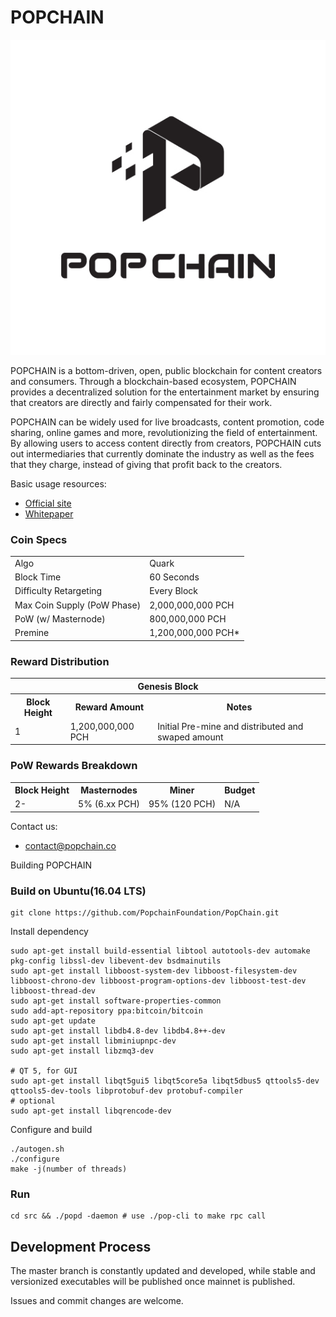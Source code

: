 # POPCHAIN
![](./doc/img/logo.jpg)

POPCHAIN is a bottom-driven, open, public blockchain for content creators and consumers. Through a blockchain-based ecosystem, POPCHAIN provides a decentralized solution for the entertainment market by ensuring that creators are directly and fairly compensated for their work. 

POPCHAIN can be widely used for live broadcasts, content promotion, code sharing, online games and more, revolutionizing the field of entertainment. By allowing users to access content directly from creators, POPCHAIN cuts out intermediaries that currently dominate the industry as well as the fees that they charge, instead of giving that profit back to the creators.

Basic usage resources:

* [Official site](http://www.popchain.co/)
* [Whitepaper](https://popchain.co/downloads/POPCHAIN_Whitepaper_v4.22(ENG)_190826.pdf)

### Coin Specs
<table>
<tr><td>Algo</td><td>Quark</td></tr>
<tr><td>Block Time</td><td>60 Seconds</td></tr>
<tr><td>Difficulty Retargeting</td><td>Every Block</td></tr>
<tr><td>Max Coin Supply (PoW Phase)</td><td>2,000,000,000 PCH</td></tr>
<tr><td>PoW (w/ Masternode)</td><td>800,000,000 PCH</td></tr>
<tr><td>Premine</td><td>1,200,000,000 PCH*</td></tr>
</table>

### Reward Distribution

<table>
<th colspan=4>Genesis Block</th>
<tr><th>Block Height</th><th>Reward Amount</th><th>Notes</th></tr>
<tr><td>1</td><td>1,200,000,000 PCH</td><td>Initial Pre-mine and distributed and swaped amount</td></tr>
</table>

### PoW Rewards Breakdown

<table>
<th>Block Height</th><th>Masternodes</th><th>Miner</th><th>Budget</th>
<tr><td>2-</td><td>5% (6.xx PCH)</td><td>95% (120 PCH)</td><td>N/A</td></tr>
</table>

Contact us:

* contact@popchain.co


Building POPCHAIN

### Build on Ubuntu(16.04 LTS)

    git clone https://github.com/PopchainFoundation/PopChain.git

Install dependency

    sudo apt-get install build-essential libtool autotools-dev automake pkg-config libssl-dev libevent-dev bsdmainutils
    sudo apt-get install libboost-system-dev libboost-filesystem-dev libboost-chrono-dev libboost-program-options-dev libboost-test-dev libboost-thread-dev
    sudo apt-get install software-properties-common
    sudo add-apt-repository ppa:bitcoin/bitcoin
    sudo apt-get update
    sudo apt-get install libdb4.8-dev libdb4.8++-dev
    sudo apt-get install libminiupnpc-dev
    sudo apt-get install libzmq3-dev

    # QT 5, for GUI
    sudo apt-get install libqt5gui5 libqt5core5a libqt5dbus5 qttools5-dev qttools5-dev-tools libprotobuf-dev protobuf-compiler    
    # optional
    sudo apt-get install libqrencode-dev

Configure and build

    ./autogen.sh
    ./configure
    make -j(number of threads)

### Run

    cd src && ./popd -daemon # use ./pop-cli to make rpc call

Development Process
-------------------

The master branch is constantly updated and developed, while stable
and versionized executables will be published once mainnet is published.

Issues and commit changes are welcome.
